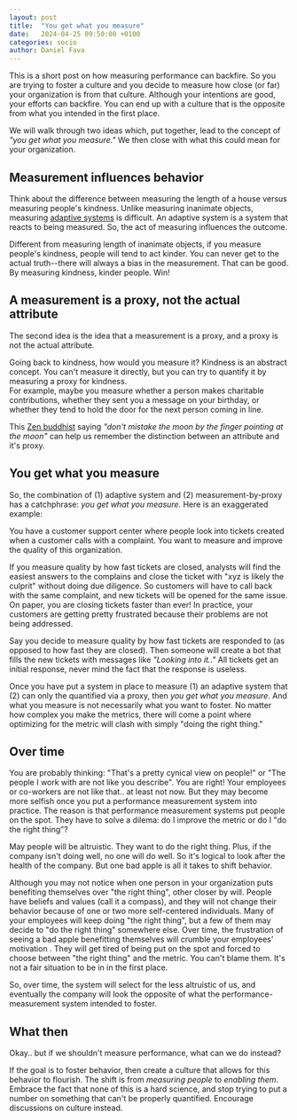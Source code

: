 ```yaml
---
layout: post
title:  "You get what you measure"
date:   2024-04-25 09:50:00 +0100
categories: socio
author: Daniel Fava
---
```

This is a short post on how measuring performance can backfire.  So you are trying to foster a culture and you decide to measure how close (or far) your organization is from that culture.  Although your intentions are good, your efforts can backfire. You can end up with a culture that is the opposite from what you intended in the first place.

We will walk through two ideas which, put together, lead to the concept of _"you get what you measure."_  We then close with what this could mean for your organization.


## Measurement influences behavior

Think about the difference between measuring the length of a house versus measuring people's kindness.
Unlike measuring inanimate objects, measuring [adaptive systems](https://en.wikipedia.org/wiki/Adaptive_system) is difficult.  An adaptive system is a system that reacts to being measured.  So, the act of measuring influences the outcome.  

Different from measuring length of inanimate objects, if you measure people's kindness, people will tend to act kinder.  You can never get to the actual truth--there will always a bias in the measurement.
That can be good.  By measuring kindness, kinder people.  Win!

## A measurement is a proxy, not the actual attribute

The second idea is the idea that a measurement is a proxy, and a proxy is not the actual attribute.

Going back to kindness, how would you measure it?
Kindness is an abstract concept.  You can't measure it directly, but you can try to quantify it by measuring a proxy for kindness.  
For example, maybe you measure whether a person makes charitable contributions, whether they sent you a message on your birthday, or whether they tend to hold the door for the next person coming in line.

This [Zen buddhist](https://en.wikipedia.org/wiki/Zen#cite_note-FOOTNOTESuzuki1997154-135) saying
_"don't mistake the moon by the finger pointing at the moon"_
can help us remember the distinction between an attribute and it's proxy.



## You get what you measure

So, the combination of (1) adaptive system and (2) measurement-by-proxy has a catchphrase: _you get what you measure._
Here is an exaggerated example:

You have a customer support center where people look into tickets created when a customer calls with a complaint.  You want to measure and improve the quality of this organization.

If you measure quality by how fast tickets are closed, analysts will find the easiest answers to the complains and close the ticket with "xyz is likely the culprit" without doing due diligence.  So customers will have to call back with the same complaint, and new tickets will be opened for the same issue.  On paper, you are closing tickets faster than ever!  In practice, your customers are getting pretty frustrated because their problems are not being addressed.

Say you decide to measure quality by how fast tickets are responded to (as opposed to how fast they are closed).  Then someone will create a bot that fills the new tickets with messages like _"Looking into it.."_  All tickets get an initial response, never mind the fact that the response is useless.

Once you have put a system in place to measure (1) an adaptive system that (2) can only the quantified via a proxy, then _you get what you measure_.  And what you measure is not necessarily what you want to foster.  No matter how complex you make the metrics, there will come a point where optimizing for the metric will clash with simply "doing the right thing." 

## Over time

You are probably thinking: "That's a pretty cynical view on people!" or "The people I work with are not like you describe".
You are right!  Your employees or co-workers are not like that.. at least not now.  But they may become more selfish once you put a performance measurement system into practice.  The reason is that performance measurement systems put people on the spot. They have to solve a dilema: do I improve the metric or do I "do the right thing"?


May people will be altruistic.  They want to do the right thing.  Plus, if the company isn't doing well, no one will do well.  So it's logical to look after the health of the company. But one bad apple is all it takes to shift behavior.

Although you may not notice when one person in your organization puts benefiting themselves over "the right thing", other closer by will.  People have beliefs and values (call it a compass), and they will not change their behavior because of one or two more self-centered individuals.  Many of your employees will keep doing "the right thing", but a few of them may decide to "do the right thing" somewhere else.  Over time, the frustration of seeing a bad apple benefitting themselves will crumble your employees' motivation .  They will get tired of being put on the spot and forced to choose between "the right thing" and the metric.  You can't blame them.  It's not a fair situation to be in in the first place.

So, over time, the system will select for the less altruistic of us, and eventually the company will look the opposite of what the performance-measurement system intended to foster.


## What then

Okay.. but if we shouldn't measure performance, what can we do instead?

If the goal is to foster behavior, then create a culture that allows for this behavior to flourish.  The shift is from _measuring people_ to _enabling them_.  Embrace the fact that none of this is a hard science, and stop trying to put a number on something that can't be properly quantified.  Encourage discussions on culture instead.

